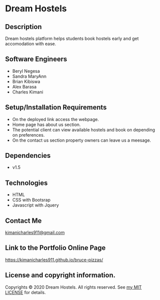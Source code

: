 # Dream Hostels
## Description
Dream hostels platform helps students book hostels early and get accomodation with ease.
## Software Engineers
* Beryl Negesa
* Sandra MaryAnn
* Brian Kibiswa
* Alex Barasa
* Charles Kimani
## Setup/Installation Requirements
* On the deployed link access the webpage.
* Home page has about us section.
* The potential client can view available hostels and book on depending on preferences.
* On the contact us section property owners can leave us a meesage.
## Dependencies
* v1.5
## Technologies
* HTML
* CSS with Bootsrap
* Javascript with Jquery
## Contact Me
kimanicharles911@gmail.com
## Link to the Portfolio Online Page
https://kimanicharles911.github.io/bruce-pizzas/
## License and copyright information.
Copyrights © 2020 Dream Hostels. All rights reserved. See [my MIT LICENSE](https://github.com/kimanicharles911/Dream-Hostels/blob/master/LICENSE.txt) for details.
